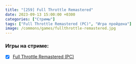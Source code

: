 ```yaml
---
title: "[259] Full Throttle Remastered"
date: 2023-09-13 15:00:00 +0300
categories: ["Стримы"]
tags: ["Full Throttle Remastered (PC)", "Игра пройдена"]
image: /commons/games/fullthrottle-remastered.jpg
---
```


### Игры на стриме:
+ [x] [Full Throttle Remastered (PC)](/tags/)
